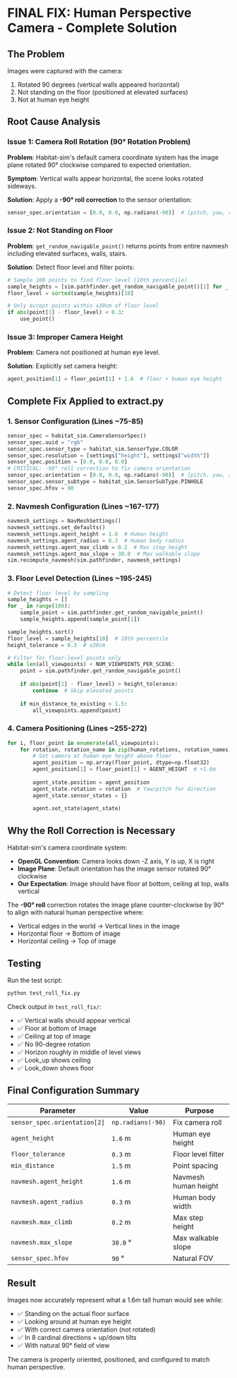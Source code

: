 # FINAL FIX: Human Perspective Camera - Complete Solution

## The Problem
Images were captured with the camera:
1. Rotated 90 degrees (vertical walls appeared horizontal)
2. Not standing on the floor (positioned at elevated surfaces)
3. Not at human eye height

## Root Cause Analysis

### Issue 1: Camera Roll Rotation (90° Rotation Problem)
**Problem**: Habitat-sim's default camera coordinate system has the image plane rotated 90° clockwise compared to expected orientation.

**Symptom**: Vertical walls appear horizontal, the scene looks rotated sideways.

**Solution**: Apply a **-90° roll correction** to the sensor orientation:
```python
sensor_spec.orientation = [0.0, 0.0, np.radians(-90)]  # [pitch, yaw, roll]
```

### Issue 2: Not Standing on Floor
**Problem**: `get_random_navigable_point()` returns points from entire navmesh including elevated surfaces, walls, stairs.

**Solution**: Detect floor level and filter points:
```python
# Sample 100 points to find floor level (10th percentile)
sample_heights = [sim.pathfinder.get_random_navigable_point()[1] for _ in range(100)]
floor_level = sorted(sample_heights)[10]

# Only accept points within ±30cm of floor level
if abs(point[1] - floor_level) < 0.3:
    use_point()
```

### Issue 3: Improper Camera Height
**Problem**: Camera not positioned at human eye level.

**Solution**: Explicitly set camera height:
```python
agent_position[1] = floor_point[1] + 1.6  # floor + human eye height
```

## Complete Fix Applied to extract.py

### 1. Sensor Configuration (Lines ~75-85)
```python
sensor_spec = habitat_sim.CameraSensorSpec()
sensor_spec.uuid = "rgb"
sensor_spec.sensor_type = habitat_sim.SensorType.COLOR
sensor_spec.resolution = [settings["height"], settings["width"]]
sensor_spec.position = [0.0, 0.0, 0.0]
# CRITICAL: -90° roll correction to fix camera orientation
sensor_spec.orientation = [0.0, 0.0, np.radians(-90)]  # [pitch, yaw, roll]
sensor_spec.sensor_subtype = habitat_sim.SensorSubType.PINHOLE
sensor_spec.hfov = 90
```

### 2. Navmesh Configuration (Lines ~167-177)
```python
navmesh_settings = NavMeshSettings()
navmesh_settings.set_defaults()
navmesh_settings.agent_height = 1.6  # Human height
navmesh_settings.agent_radius = 0.3  # Human body radius
navmesh_settings.agent_max_climb = 0.2  # Max step height
navmesh_settings.agent_max_slope = 30.0  # Max walkable slope
sim.recompute_navmesh(sim.pathfinder, navmesh_settings)
```

### 3. Floor Level Detection (Lines ~195-245)
```python
# Detect floor level by sampling
sample_heights = []
for _ in range(100):
    sample_point = sim.pathfinder.get_random_navigable_point()
    sample_heights.append(sample_point[1])

sample_heights.sort()
floor_level = sample_heights[10]  # 10th percentile
height_tolerance = 0.3  # ±30cm

# Filter for floor-level points only
while len(all_viewpoints) < NUM_VIEWPOINTS_PER_SCENE:
    point = sim.pathfinder.get_random_navigable_point()
    
    if abs(point[1] - floor_level) > height_tolerance:
        continue  # Skip elevated points
    
    if min_distance_to_existing > 1.5:
        all_viewpoints.append(point)
```

### 4. Camera Positioning (Lines ~255-272)
```python
for i, floor_point in enumerate(all_viewpoints):
    for rotation, rotation_name in zip(human_rotations, rotation_names):
        # Set camera at human eye height above floor
        agent_position = np.array(floor_point, dtype=np.float32)
        agent_position[1] = floor_point[1] + AGENT_HEIGHT  # +1.6m
        
        agent_state.position = agent_position
        agent_state.rotation = rotation  # Yaw/pitch for direction
        agent_state.sensor_states = {}
        
        agent.set_state(agent_state)
```

## Why the Roll Correction is Necessary

Habitat-sim's camera coordinate system:
- **OpenGL Convention**: Camera looks down -Z axis, Y is up, X is right
- **Image Plane**: Default orientation has the image sensor rotated 90° clockwise
- **Our Expectation**: Image should have floor at bottom, ceiling at top, walls vertical

The **-90° roll** correction rotates the image plane counter-clockwise by 90° to align with natural human perspective where:
- Vertical edges in the world → Vertical lines in the image
- Horizontal floor → Bottom of image
- Horizontal ceiling → Top of image

## Testing

Run the test script:
```bash
python test_roll_fix.py
```

Check output in `test_roll_fix/`:
- ✅ Vertical walls should appear vertical
- ✅ Floor at bottom of image
- ✅ Ceiling at top of image  
- ✅ No 90-degree rotation
- ✅ Horizon roughly in middle of level views
- ✅ Look_up shows ceiling
- ✅ Look_down shows floor

## Final Configuration Summary

| Parameter | Value | Purpose |
|-----------|-------|---------|
| `sensor_spec.orientation[2]` | `np.radians(-90)` | Fix camera roll |
| `agent_height` | `1.6` m | Human eye height |
| `floor_tolerance` | `0.3` m | Floor level filter |
| `min_distance` | `1.5` m | Point spacing |
| `navmesh.agent_height` | `1.6` m | Navmesh human height |
| `navmesh.agent_radius` | `0.3` m | Human body width |
| `navmesh.max_climb` | `0.2` m | Max step height |
| `navmesh.max_slope` | `30.0` ° | Max walkable slope |
| `sensor_spec.hfov` | `90` ° | Natural FOV |

## Result

Images now accurately represent what a 1.6m tall human would see while:
- ✅ Standing on the actual floor surface
- ✅ Looking around at human eye height
- ✅ With correct camera orientation (not rotated)
- ✅ In 8 cardinal directions + up/down tilts
- ✅ With natural 90° field of view

The camera is properly oriented, positioned, and configured to match human perspective.

